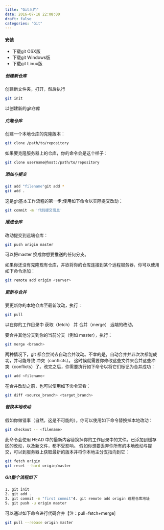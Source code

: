 ```yaml
---
title: "Git入门"
date: 2016-07-18 22:08:00
draft: false
categories: "Git"
---
```



#### 安装
* 下载git OSX版
* 下载git Windows版
* 下载git Linux版

##### 创建新仓库
创建新文件夹，打开，然后执行
``` bash
git init
```
以创建新的git仓库


##### 克隆仓库

创建一个本地仓库的克隆版本：
``` bash
git clone /path/to/repository
```

如果要克隆服务器上的仓库，你的命令会是这个样子：
``` bash
git clone username@host:/path/to/repository
```

##### 添加与提交
``` bash
git add "filename"git add *
git add .
```

这是git基本工作流程的第一步;使用如下命令以实际提交改动：
``` bash
git commit -m '代码提交信息'
```

##### 推送仓库
改动提交到远端仓库：
``` bash
git push origin master
```

可以把master 换成你想要推送的任何分支。

如果你还没有克隆现有仓库，并欲将你的仓库连接到某个远程服务器，你可以使用如下命令添加：
``` bash
git remote add origin <server>
```

##### 更新与合并
要更新你的本地仓库至最新改动，执行：
``` bash
git pull
```

以在你的工作目录中 获取（fetch） 并 合并（merge） 远端的改动。

要合并其他分支到你的当前分支（例如 master），执行：
``` bash
git merge <branch>
```

两种情况下，git 都会尝试去自动合并改动。不幸的是，自动合并并非次次都能成功，并可能导致 冲突（conflicts）。 这时候就需要你修改这些文件来合并这些冲突（conflicts）了。改完之后，你需要执行如下命令以将它们标记为合并成功：
``` bash
git add <filename>
```

在合并改动之前，也可以使用如下命令查看：
``` bash
git diff <source_branch> <target_branch>
```

##### 替换本地改动
假如你做错事（自然，这是不可能的），你可以使用如下命令替换掉本地改动：
``` bash
git checkout -- <filename>
```

此命令会使用 HEAD 中的最新内容替换掉你的工作目录中的文件。已添加到缓存区的改动，以及新文件，都不受影响。 假如你想要丢弃你所有的本地改动与提交，可以到服务器上获取最新的版本并将你本地主分支指向到它：
``` bash
git fetch origin
git reset --hard origin/master
```

##### Git整个流程如下
``` bash
1. git init
2. git add .
3. git commit -m "first commit"4. git remote add origin 远程仓库地址
5. git push -u origin master
```

可以通过如下命令进行代码合并【注：pull=fetch+merge]
``` bash
git pull --rebase origin master
```